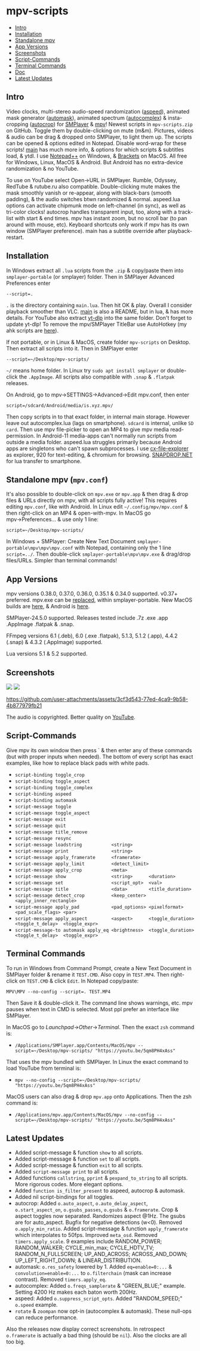 # mpv-scripts
- [Intro](#intro)
- [Installation](#installation)
- [Standalone mpv](#standalone-mpv-mpvconf)
- [App Versions](#app-versions)
- [Screenshots](#screenshots)
- [Script-Commands](#script-commands)
- [Terminal Commands](#terminal-commands)
- [Doc](doc)
- [Latest Updates](#latest-updates)

## Intro
Video clocks, multi-stereo audio-speed randomization ([aspeed](aspeed.lua)), animated mask generator ([automask](automask.lua)), animated spectrum ([autocomplex](autocomplex.lua)) & insta-cropping ([autocrop](autocrop.lua)) for [SMPlayer](https://smplayer.info) & [mpv](https://mpv.io)! Newest scripts in `mpv-scripts.zip` on GitHub. Toggle them by double-clicking on mute (m&m). Pictures, videos & audio can be drag & dropped onto SMPlayer, to light them up. The scripts can be opened & options edited in Notepad. Disable word-wrap for these scripts! [main](main.lua) has much more info, & options for which scripts & subtitles load, & ytdl. I use [Notepad++](https://notepad-plus-plus.org/downloads/) on Windows, & [Brackets](https://BRACKETS.IO) on MacOS.  All free for Windows, Linux, MacOS & Android. But Android has no extra-device randomization & no YouTube.

To use on YouTube select Open→URL in SMPlayer. Rumble, Odyssey, RedTube & rutube.ru also compatible. Double-clicking mute makes the mask smoothly vanish or re-appear, along with black-bars (smooth padding), & the audio switches btwn randomized & normal. aspeed.lua options can activate chipmunk mode on left-channel (in sync), as well as tri-color clocks! autocrop handles transparent input, too, along with a track-list with start & end times. mpv has instant zoom, but no scroll bar (to pan around with mouse, etc). Keyboard shortcuts only work if mpv has its own window (SMPlayer preference).  main has a subtitle override after playback-restart.

## Installation
In Windows extract all `.lua` scripts from the `.zip` & copy/paste them into `smplayer-portable` (or smplayer) folder. Then in SMPlayer Advanced Preferences enter 

`--script=.`

`.` is the directory containing `main.lua`. Then hit OK & play. Overall I consider playback smoother than VLC. [main](main.lua) is also a README, but in lua, & has more details. For YouTube also extract [yt-dlp](https://github.com/yt-dlp/yt-dlp/releases) into the same folder. Don't forget to update yt-dlp!  To remove the mpv/SMPlayer TitleBar use AutoHotkey (my ahk scripts are [here](https://github.com/TinosNitso/AutoHotkey)).

If not portable, or in Linux & MacOS, create folder `mpv-scripts` on Desktop. Then extract all scripts into it.  Then in SMPlayer enter

`--script=~/Desktop/mpv-scripts/`

`~/` means home folder. In Linux try `sudo apt install smplayer` or double-click the `.AppImage`. All scripts also compatible with `.snap` & `.flatpak` releases. 

On Android, go to mpv→SETTINGS→Advanced→Edit mpv.conf, then enter

`script=/sdcard/Android/media/is.xyz.mpv/`

Then copy scripts in to that exact folder, in internal main storage. However leave out autocomplex.lua (lags on smartphone).  `sdcard` is internal, unlike `SD card`.  Then use mpv file-picker to open an MP4 to give mpv media read-permission. In Android-11 media-apps can't normally run scripts from outside a media folder.  aspeed.lua struggles primarily because Android apps are singletons who can't spawn subprocesses.  I use [cx-file-explorer](https://cxfileexplorerapk.net) as explorer, 920 for text-editing, & chromium for browsing. [SNAPDROP.NET](https://SNAPDROP.NET) for lua transfer to smartphone.  

## Standalone mpv (`mpv.conf`)
It's also possible to double-click on `mpv.exe` or `mpv.app` & then drag & drop files & URLs directly on mpv, with all scripts fully active! This requires editing `mpv.conf`, like with Android. In Linux edit `~/.config/mpv/mpv.conf` & then right-click on an MP4 & open-with-mpv. In MacOS go mpv→Preferences... & use only 1 line:

`script=~/Desktop/mpv-scripts/`

In Windows + SMPlayer: Create New Text Document `smplayer-portable\mpv\mpv\mpv.conf` with Notepad, containing only the 1 line `script=../`. Then double-click `smplayer-portable\mpv\mpv.exe` & drag/drop files/URLs. Simpler than terminal commands!

## App Versions

mpv versions 0.38.0, 0.37.0, 0.36.0, 0.35.1 & 0.34.0 supported. v0.37+ preferred. mpv.exe can be [replaced](https://sourceforge.net/projects/mpv-player-windows/files/release/), within smplayer-portable. New MacOS builds are [here](https://laboratory.stolendata.net/~djinn/mpv_osx/), & Android is [here](https://github.com/mpv-android/mpv-android/releases).

SMPlayer-24.5.0 supported.  Releases tested include .7z .exe .app .AppImage .flatpak & .snap.

FFmpeg versions 6.1 (.deb), 6.0 (.exe .flatpak), 5.1.3, 5.1.2 (.app), 4.4.2 (.snap) & 4.3.2 (.AppImage) supported.

Lua versions 5.1 & 5.2 supported.

## Screenshots
![](https://github.com/user-attachments/assets/317f0457-35a5-4091-a738-1db8a202abec)
![](SCREENSHOT.webp)

https://github.com/user-attachments/assets/3cf3d543-77ed-4ca9-9b58-4b877979fb21

The audio is copyrighted. Better quality on [YouTube](https://YOUTU.BE/BNbbRB1pJ78).

## Script-Commands
Give mpv its own window then press ` & then enter any of these commands (but with proper inputs when needed). The bottom of every script has exact examples, like how to replace black pads with white pads.

- `script-binding toggle_crop   `
- `script-binding toggle_aspect `
- `script-binding toggle_complex`
- `script-binding aspeed        `
- `script-binding automask      `
- `script-message toggle        `
- `script-message toggle_aspect `
- `script-message exit          `
- `script-message quit          `
- `script-message title_remove  `
- `script-message resync        `
- `script-message loadstring           <string>      `
- `script-message print                <string>      `
- `script-message apply_framerate      <framerate>   `
- `script-message apply_limit          <detect_limit>`
- `script-message apply_crop           <meta>        `
- `script-message show                 <string>      <duration>             `
- `script-message set                  <script_opt>  <val>                  `
- `script-message title                <data>        <title_duration>       `
- `script-message detect_crop          <keep_center> <apply_inner_rectangle>`
- `script-message apply_pad            <pad_options> <pixelformat>     <pad_scale_flags> <par>        `
- `script-message apply_aspect         <aspect>      <toggle_duration> <toggle_t_delay>  <toggle_expr>`
- `script-message-to automask apply_eq <brightness>  <toggle_duration> <toggle_t_delay>  <toggle_expr>`

## Terminal Commands
To run in Windows from Command Prompt, create a New Text Document in SMPlayer folder & rename it `TEST.CMD`. Also copy in `TEST.MP4`. Then right-click on `TEST.CMD` & click `Edit`. In Notepad copy/paste:

`MPV\MPV --no-config --script=. TEST.MP4`

Then Save it & double-click it. The command line shows warnings, etc. mpv pauses when text in CMD is selected. Most ppl prefer an interface like SMPlayer.

In MacOS go to *Launchpad*→*Other*→*Terminal*. Then the exact `zsh` command is:

- `/Applications/SMPlayer.app/Contents/MacOS/mpv --script=~/Desktop/mpv-scripts/ "https://youtu.be/5qm8PH4xAss"`

That uses the mpv bundled with SMPlayer. In Linux the exact command to load YouTube from terminal is:

- `mpv --no-config --script=~/Desktop/mpv-scripts/ "https://youtu.be/5qm8PH4xAss"`

MacOS users can also drag & drop `mpv.app` onto Applications. Then the zsh command is:

- `/Applications/mpv.app/Contents/MacOS/mpv --no-config --script=~/Desktop/mpv-scripts/ "https://youtu.be/5qm8PH4xAss"` 

## Latest Updates
- Added script-message & function `show` to all scripts.
- Added script-message & function `set`  to all scripts.
- Added script-message & function `exit` to all scripts.
- Added           `script-message print` to all scripts.
- Added functions `callstring`, `pprint` & `pexpand_to_string` to all scripts. More rigorous codes. More elegant options.
- Added `function is_filter_present` to aspeed, autocrop & automask.
- Added nil script-bindings for all toggles.
- autocrop: Added `o.auto_aspect`, `o.auto_delay_aspect`, `o.start_aspect_on`, `o.gsubs_passes`, `o.gsubs` & `o.framerate`. Crop & aspect toggles now separated. Randomizes aspect @1Hz. The gsubs are for auto_aspect.  Bugfix for negative detections (w<0).  Removed `o.apply_min_ratio`.  Added script-message & function `apply_framerate` which interpolates to 50fps.  Improved `meta_osd`.  Removed `timers.apply_scale`.  9 examples include RANDOM_POWER; RANDOM_WALKER; CYCLE_min_max; CYCLE_HDTV_TV; RANDOM_N_FULLSCREEN; UP_AND_ACROSS; ACROSS_AND_DOWN; UP_LEFT_RIGHT_DOWN; & LINEAR_DISTRIBUTION.  
- automask: `o.res_safety` lowered by 1.  Added `eq=enable=0:...` & `convolution=enable=0:...` to `o.filterchain` (mask can increase contrast).  Removed `timers.apply_eq`.
- autocomplex: Added `o.freqs_samplerate` & "GREEN_BLUE;" example. Setting 4200 Hz makes each baton worth 200Hz.
- aspeed: Added `o.suppress_script_opts`. Added "RANDOM_SPEED;" `o.speed` example.
- `rotate` & `zoompan` now opt-in (autocomplex & automask). These null-ops can reduce performance.

Also the releases now display correct screenshots.  In retrospect `o.framerate` is actually a bad thing (should be `nil`).  Also the clocks are all too big.


